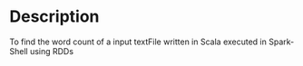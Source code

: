 # Description
To find the word count of a input textFile written in Scala executed in Spark-Shell using RDDs

